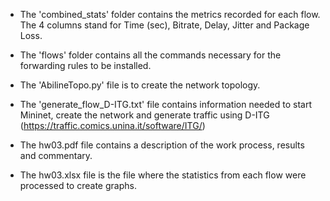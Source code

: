 - The 'combined_stats' folder contains the metrics recorded for each flow. The 4 columns stand for Time (sec), Bitrate, Delay, Jitter and Package Loss.

- The 'flows' folder contains all the commands necessary for the forwarding rules to be installed.

- The 'AbilineTopo.py' file is to create the network topology.

- The 'generate_flow_D-ITG.txt' file contains information needed to start Mininet, create the network and generate traffic using D-ITG (https://traffic.comics.unina.it/software/ITG/)

- The hw03.pdf file contains a description of the work process, results and commentary.

- The hw03.xlsx file is the file where the statistics from each flow were processed to create graphs.
